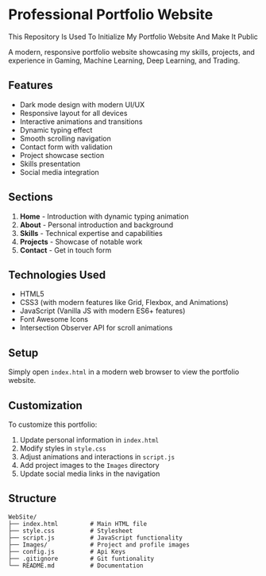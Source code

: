 # Professional Portfolio Website

This Repository Is Used To Initialize My Portfolio Website And Make It Public

A modern, responsive portfolio website showcasing my skills, projects, and experience in Gaming, Machine Learning, Deep Learning, and Trading.

## Features

- Dark mode design with modern UI/UX
- Responsive layout for all devices
- Interactive animations and transitions
- Dynamic typing effect
- Smooth scrolling navigation
- Contact form with validation
- Project showcase section
- Skills presentation
- Social media integration

## Sections

1. **Home** - Introduction with dynamic typing animation
2. **About** - Personal introduction and background
3. **Skills** - Technical expertise and capabilities
4. **Projects** - Showcase of notable work
5. **Contact** - Get in touch form

## Technologies Used

- HTML5
- CSS3 (with modern features like Grid, Flexbox, and Animations)
- JavaScript (Vanilla JS with modern ES6+ features)
- Font Awesome Icons
- Intersection Observer API for scroll animations

## Setup

Simply open `index.html` in a modern web browser to view the portfolio website.

## Customization

To customize this portfolio:

1. Update personal information in `index.html`
2. Modify styles in `style.css`
3. Adjust animations and interactions in `script.js`
4. Add project images to the `Images` directory
5. Update social media links in the navigation

## Structure

```
WebSite/
├── index.html         # Main HTML file
├── style.css          # Stylesheet
├── script.js          # JavaScript functionality
├── Images/            # Project and profile images
├── config.js          # Api Keys
├── .gitignore         # Git funtionality
└── README.md          # Documentation
